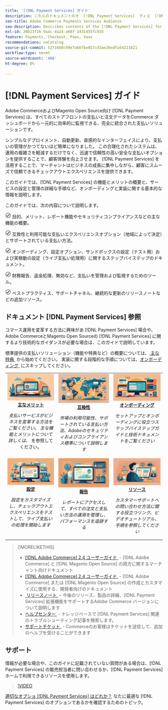 ```yaml
---
title: '[!DNL Payment Services] ガイド'
description: これらのドキュメントのオ  [!DNL Payment Services]  ディエ  [!DNL Adobe Commerce]  ス
seo-title: Adobe Commerce Payments Services Audience
seo-description: Describes contents of the [!DNL Payment Services] for Adobe Commerce documentation
exl-id: 30b23f26-9aac-4a24-a607-2431455fc935
feature: Payments, Checkout, Paas, Saas
recommendations: noCatalog
source-git-commit: 5271668c99e7a66fbe857cd3ae26edfa54211621
workflow-type: tm+mt
source-wordcount: '466'
ht-degree: 0%

---
```



# [!DNL Payment Services] ガイド

Adobe CommerceおよびMagento Open Source向け [!DNL Payment Services] は、すべてのストアフロントの支払いと注文データをCommerce ダッシュボードから一元的に効率的に監視できる、完全に統合された支払いソリューションです。

シンプルなデプロイメント、自動更新、直感的なインターフェイスにより、支払いの管理がかつてないほど簡単になりました。  この合理化されたシステムは、運用の複雑さを軽減するだけでなく、迅速で信頼性の高い安全な支払いオプションを提供することで、顧客体験を向上させます。 [!DNL Payment Services] を活用することで、マーチャントはビジネスの成長に集中しながら、顧客にスムーズで信頼できるチェックアウトエクスペリエンスを提供できます。

このガイドでは、[!DNL Payment Services] の機能とメリットの概要と、サービスの設定と管理の詳細な手順など、オンボーディングと実装に関する基本的な情報を説明します。

このガイドでは、次の内容について説明します。

![&#x200B; チェック &#x200B;](assets/icon-check.png) 目的、メリット、レポート機能やセキュリティコンプライアンスなどの主な機能の概要。

![&#x200B; 小切手 &#x200B;](assets/icon-check.png) 互換性と利用可能な支払いエクスペリエンスオプション（地域によって決定）とサポートされている支払い方法。

![&#x200B; チェック &#x200B;](assets/icon-check.png) オンボーディング、設定オプション、サンドボックスの設定（テスト用）および実稼動の設定（ライブ支払い処理用）に関するステップバイステップのドキュメント。

![&#x200B; チェック &#x200B;](assets/icon-check.png) 財務報告、返金処理、無効など、支払いを管理および監視するためのツール。

![&#x200B; チェック &#x200B;](assets/icon-check.png) ベストプラクティス、サポートチャネル、継続的な更新のリリースノートなどの追加リソース。

## ドキュメント [!DNL Payment Services] 参照

コマース運用を変革する方法に興味があ [!DNL Payment Services] 場合や、Adobe CommerceとMagento Open Sourceの [!DNL Payment Services] に関するより技術的なガイダンスが必要な場合は、このガイドで説明しています。

標準提供の支払いソリューション（機能や特典など）の概要については、[&#x200B; 主な特典 &#x200B;](introduction.md) から始めてください。 実装に関する段階的な手順については、[&#x200B; オンボーディング &#x200B;](onboard.md) にスキップしてください。

<table style="table-layout:fixed">
<tr style="border: 0;">
<td valign="top" style="text-align: center;">
   <div>
      <a href="introduction.md">
      <img alt="支払いサービス" src="assets/benefits.jpg">
      <strong > 主なメリット </strong>
      </a>
   </div>
   <p>
      <em> 支払いサービスがビジネスを変革する方法をご覧ください。 主な機能とメリットについて詳しくは、</em> を参照してください。
   </p>
</td>
<td valign="top" style="text-align: center;">
   <div>
      <a href="compatibility.md">
      <img alt="支払いサービス" src="assets/compatibility.jpg">
      <strong> 互換性 </strong>
      </a>
   </div>
   <p>
      <em> 市場の利用可能性、サポートされている支払い方法、Adobeのセキュリティおよびコンプライアンス標準について説明します </em>
   </p>
</td>
<td valign="top" style="text-align: center;">
   <div>
      <a href="onboard.md">
      <img alt="支払いサービス" src="assets/onboard.jpg">
      <strong> オンボーディング </strong>
      </a>
   </div>
   <p>
      <em> セットアップとオンボーディングに役立つステップバイステップガイドと技術ドキュメントをご覧ください </em>
   </p>
</td>
<tr style="border: 0;">
<td valign="top" style="text-align: center;">
   <div>
      <a href="configure-admin.md">
      <img alt="支払いサービス" src="assets/configuration.jpg">
      <strong> 設定 </strong>
      </a>
   </div>
   <p>
      <em> 設定をカスタマイズし、チェックアウトエクスペリエンスをテストして、ライブ支払いの処理を開始します </em>
   </p>
</td>
<td valign="top" style="text-align: center;">
   <div>
      <a href="reporting.md">
      <img alt="支払いサービス" src="assets/reporting.jpg">
      <strong> 報告 </strong>
      </a>
   </div>
   <p>
      <em> レポートにアクセスして、すべての注文と支払い方法の運用を管理し、パフォーマンスを追跡する </em>
   </p>
</td>
<td valign="top" style="text-align: center;">
   <div>
      <a href="release-notes.md">
      <img alt="支払いサービス" src="assets/resources.jpg">
      <strong> リソース </strong>
      </a>
   </div>
   <p>
      <em> カスタマーサポートへの問い合わせ方法に関する役立つリンク、ビデオチュートリアル、手順を参照してください </em>
   </p>
</td>
</table>

>[!MORELIKETHIS]
>
> * [[!DNL Adobe Commerce] 2.4 ユーザーガイド &#x200B;](https://experienceleague.adobe.com/docs/commerce-admin/user-guides/home.html?lang=ja) - [!DNL Adobe Commerce] と [!DNL Magento Open Source] の両方に関するマーチャント向けドキュメント
> * [[!DNL Adobe Commerce] 2.4 ユーザーガイド &#x200B;](https://experienceleague.adobe.com/docs/commerce-admin/user-guides/home.html?lang=ja) - [!DNL Adobe Commerce] または [!DNL Magento Open Source] の作成とカスタマイズに使用する、開発者向けのドキュメント
> * [&#x200B; リリースノート &#x200B;](release-notes.md) – 今後のリリース、製品の詳細、[!DNL Payment Services] 拡張機能をサポートするAdobe Commerce バージョンについて説明します
> * [&#x200B; ヘルプセンター &#x200B;](https://experienceleague.adobe.com/docs/commerce-knowledge-base/kb/overview.html?lang=ja) - ナレッジベースで [!DNL Payment Services] 関連のトラブルシューティング記事を検索します。
> * [&#x200B; サポートチケット &#x200B;](https://experienceleague.adobe.com/docs/commerce-knowledge-base/kb/help-center-guide/magento-help-center-user-guide.html?lang=ja#submit-ticket) - Commerceのお客様はチケットを送信して、追加のヘルプを受けることができます

## サポート

情報が必要な場合や、このガイドに記載されていない質問がある場合は、[!DNL Payment Services] の販売担当者に問い合わせるか、[!DNL Payment Services] ホームで利用できるリソースを使用します。

>[!VIDEO](https://video.tv.adobe.com/v/3448228?captions=jpn)

[&#x200B; 適切なオプショ  [!DNL Payment Services]  はどれか？](compatibility.md#which-payment-services-option-is-right-for-you) なたに最適な [!DNL Payment Services] のオプションであるかを確認するためのトピック。

